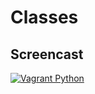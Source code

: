 # Classes

## Screencast
[![Vagrant Python](https://img.youtube.com/vi/b3w6dCYz7ns/0.jpg)](https://www.youtube.com/watch?v=b3w6dCYz7ns)